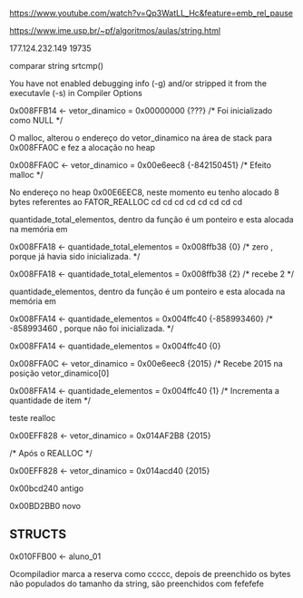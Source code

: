 https://www.youtube.com/watch?v=Qp3WatLL_Hc&feature=emb_rel_pause


https://www.ime.usp.br/~pf/algoritmos/aulas/string.html


177.124.232.149 
19735 

comparar string 
srtcmp()


You have not enabled debugging info (-g) and/or stripped it from the executavle (-s) in Compiler Options


0x008FFB14 <- vetor_dinamico = 0x00000000 {???} /* Foi inicializado como NULL */

O malloc, alterou o endereço do vetor_dinamico na área de stack para 0x008FFA0C e fez a alocação no heap

0x008FFA0C <- vetor_dinamico = 0x00e6eec8 {-842150451} /* Efeito malloc */

No endereço no heap 0x00E6EEC8, neste momento eu tenho alocado 8 bytes referentes ao FATOR_REALLOC cd cd cd cd cd cd cd cd


quantidade_total_elementos, dentro da função é um ponteiro e esta alocada na memória em 

0x008FFA18 <- quantidade_total_elementos = 0x008ffb38 {0} /* zero , porque já havia sido inicializada. */

0x008FFA18 <- quantidade_total_elementos = 0x008ffb38 {2} /* recebe 2 */



quantidade_elementos, dentro da função é um ponteiro e esta alocada na memória em 

0x008FFA14 <- quantidade_elementos = 0x004ffc40 {-858993460} /* -858993460 , porque não foi inicializada. */

0x008FFA14 <- quantidade_elementos = 0x004ffc40 {0}


0x008FFA0C <- vetor_dinamico = 0x00e6eec8 {2015} /* Recebe 2015 na posição vetor_dinamico[0]


0x008FFA14 <- quantidade_elementos = 0x004ffc40 {1} /* Incrementa a quantidade de item  */


teste realloc

0x00EFF828 <- vetor_dinamico = 0x014AF2B8  {2015}

/* Após o REALLOC */



0x00EFF828 <- vetor_dinamico = 0x014acd40  {2015}


0x00bcd240 antigo


0x00BD2BB0 novo 


## STRUCTS

0x010FFB00 <- aluno_01

Ocompiladior marca a reserva como ccccc, depois de preenchido os bytes não populados do tamanho da string, são preenchidos com fefefefe